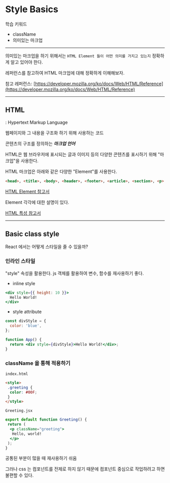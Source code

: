 # Style Basics

학습 키워드

- className
- 의미있는 마크업

---

의미있는 마크업을 하기 위해서는 `HTML Element 들이 어떤 의미를 가지고 있는지` 정확하게 알고 있어야 한다.

레퍼런스를 참고하여 HTML 마크업에 대해 정확하게 이해해보자.

참고 레퍼런스: [https://developer.mozilla.org/ko/docs/Web/HTML/Reference](https://developer.mozilla.org/ko/docs/Web/HTML/Reference)

---

## HTML

: Hypertext Markup Language

웹페이지와 그 내용을 구조화 하기 위해 사용하는 코드

콘텐츠의 구조를 정의하는 ***마크업 언어***

HTML은 웹 브라우저에 표시되는 글과 이미지 등의 다양한 콘텐츠를 표시하기 위해 "마크업"을 사용한다.

HTML 마크업은 아래와 같은 다양한 "Element"를 사용한다.

```html
<head>, <title>, <body>, <header>, <footer>, <article>, <section>, <p>, <div>, <span>, <img>, <aside>, <audio>, <canvas>, <datalist>, <details>, <embed>, <nav>, <output>, <progress>, <video>, <ul>, <ol>, <li>
```  

[HTML Element 참고서](https://developer.mozilla.org/ko/docs/Web/HTML/Element)

Element 각각에 대한 설명이 있다.

[HTML 특성 참고서](https://developer.mozilla.org/ko/docs/Web/HTML/Attributes)

---

## Basic class style

React 에서는 어떻게 스타일을 줄 수 있을까?

### 인라인 스타일

"style" 속성을 활용한다. js 객체를 활용하여 변수, 함수를 재사용하기 좋다.

- inline style

```jsx
<div style={{ height: 10 }}>
  Hello World!
</div>
```

- style attribute

```jsx
const divStyle = {
  color: 'blue',
};

function App() {
  return <div style={divStyle}>Hello World!</div>;
}
```

### className 을 통해 적용하기

`index.html`

```html
<style>
 .greeting {
  color: #00F;
 }
</style>
```

`Greeting.jsx`

```jsx
export default function Greeting() {
 return (
  <p className="greeting">
   Hello, world!
  </p>
 );
}
```

공통된 부분이 많을 때 재사용하기 쉬움

그러나 css 는 컴포넌트를 전제로 하지 않기 때문에 컴포넌트 중심으로 작업하려고 하면 불편할 수 있다.